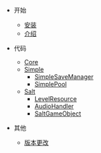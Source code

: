 - 开始
  - [安装](md/installation.md)
  - [介绍](md/introduce.md)
  
- 代码
	- [Core](md/scripts/core.md)
	- [Simple](md/scripts/simple.md)
		-  [SimpleSaveManager](md/scripts/Simple/SimpleSaveManager.md)
		-  [SimplePool](md/scripts/Simple/SimplePool.md)
	- [Salt](md/scripts/salt.md)
		-  [LevelResource](md/scripts/Salt/LevelResource.md)
		-  [AudioHandler](md/scripts/Salt/AudioHandler.md)
		-  [SaltGameObject](md/scripts/Salt/SaltGameObject.md)

- 其他
  - [版本更改](md/changelog.md)
